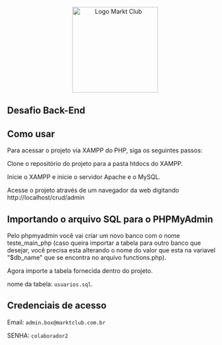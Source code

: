 <p align="center">
  <img src="https://markt.club/images/logo_marktclub.png" width="200" alt="Logo Markt Club">
</p>

## Desafio Back-End

## Como usar

Para acessar o projeto via XAMPP do PHP, siga os seguintes passos:

Clone o repositório do projeto para a pasta htdocs do XAMPP.

Inicie o XAMPP e inicie o servidor Apache e o MySQL.

Acesse o projeto através de um navegador da web digitando http://localhost/crud/admin


## Importando o arquivo SQL para o PHPMyAdmin

Pelo phpmyadmin você vai criar um novo banco com o nome teste_main_php (caso queira importar a tabela para outro banco que desejar, você precisa esta alterando o nome do valor que esta na variavel "$db_name" que se encontra no arquivo functions.php).

Agora importe a tabela fornecida dentro do projeto. 

nome da tabela: ``` usuarios.sql ```.


## Credenciais de acesso

Email: ``` admin.box@marktclub.com.br ```

SENHA: ``` colaborador2 ```

